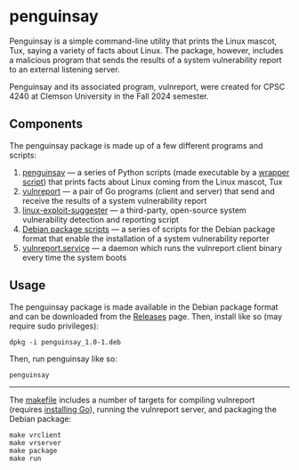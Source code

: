 # penguinsay
Penguinsay is a simple command-line utility that prints the Linux mascot, Tux, saying a variety of facts about Linux. The package, however, includes a malicious program that sends the results of a system vulnerability report to an external listening server.

Penguinsay and its associated program, vulnreport, were created for CPSC 4240 at Clemson University in the Fall 2024 semester.

## Components
The penguinsay package is made up of a few different programs and scripts:

1. [penguinsay](penguinsay/) — a series of Python scripts (made executable by a [wrapper script](penguinsay_1.0-1/usr/bin/penguinsay)) that prints facts about Linux coming from the Linux mascot, Tux
2. [vulnreport](vulnreport/) — a pair of Go programs (client and server) that send and receive the results of a system vulnerability report
3. [linux-exploit-suggester](https://github.com/The-Z-Labs/linux-exploit-suggester) — a third-party, open-source system vulnerability detection and reporting script
4. [Debian package scripts](penguinsay_1.0-1/DEBIAN/) — a series of scripts for the Debian package format that enable the installation of a system vulnerability reporter
5. [vulnreport.service](penguinsay_1.0-1/lib/systemd/system/vulnreport.service) — a daemon which runs the vulnreport client binary every time the system boots

## Usage
The penguinsay package is made available in the Debian package format and can be downloaded from the [Releases](https://github.com/sulliops/penguinsay/releases) page. Then, install like so (may require sudo privileges):

```
dpkg -i penguinsay_1.0-1.deb
```

Then, run penguinsay like so:

```
penguinsay
```

----

The [makefile](makefile) includes a number of targets for compiling vulnreport (requires [installing Go](https://go.dev/doc/install)), running the vulnreport server, and packaging the Debian package:

```
make vrclient
make vrserver
make package
make run
```